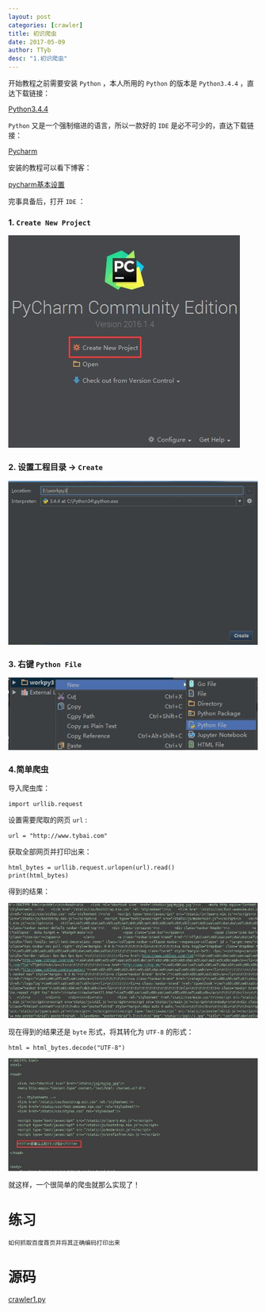 ```yaml
---
layout: post
categories: [crawler]
title: 初识爬虫
date: 2017-05-09
author: TTyb
desc: "1.初识爬虫"
---
```


开始教程之前需要安装 `Python` ，本人所用的 `Python` 的版本是 `Python3.4.4` ，直达下载链接：

[Python3.4.4](https://www.python.org/downloads/release/python-344/)

`Python` 又是一个强制缩进的语言，所以一款好的 `IDE` 是必不可少的，直达下载链接：

[Pycharm](http://www.jetbrains.com/pycharm/)

安装的教程可以看下博客：

[pycharm基本设置](http://www.tybai.com/ide/pycharm%E5%9F%BA%E6%9C%AC%E8%AE%BE%E7%BD%AE.html)

完事具备后，打开 `IDE` ：

### 1. `Create New Project`

<img  src="/img/crawler1/newpy0.jpg"/>

### 2. 设置工程目录 -> `Create`

<img  src="/img/crawler1/newpy1.jpg"/>

### 3. 右键 `Python File`

<img  src="/img/crawler1/newpy2.jpg"/>

### 4.简单爬虫

导入爬虫库：

```
import urllib.request
```

设置需要爬取的网页 `url` :

```
url = "http://www.tybai.com"
```

获取全部网页并打印出来：

```
html_bytes = urllib.request.urlopen(url).read()
print(html_bytes)
```

得到的结果：

<img  src="/img/crawler1/result1.jpg"/>

现在得到的结果还是 `byte` 形式，将其转化为 `UTF-8` 的形式：

```
html = html_bytes.decode("UTF-8")
```

<img  src="/img/crawler1/result2.jpg"/>

就这样，一个很简单的爬虫就那么实现了！

# 练习

```
如何抓取百度首页并将其正确编码打印出来
```

# 源码

<a href="/code/crawler1/crawler1.py" target="_blank">crawler1.py</a>